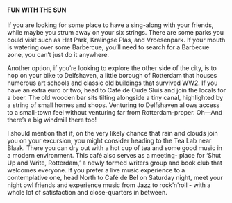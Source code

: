 #### FUN WITH THE SUN

If you are looking for some place to have a sing-along with your friends, while maybe you strum away on your six strings. There are some parks you could visit such as Het Park, Kralingse Plas, and Vroesenpark. If your mouth is watering over some Barbercue, you’ll need to search for a Barbecue zone, you can’t just do it anywhere.

Another option, if you’re looking to explore the other side of the city, is to hop on your bike to Delfshaven, a little borough of Rotterdam that houses numerous art schools and classic old buildings that survived WW2. If you have an extra euro or two, head to Café de Oude Sluis and join the locals for a beer. The old wooden bar sits tilting alongside a tiny canal, highlighted by a string of small homes and shops. Venturing to Delfshaven allows access to a small-town feel without venturing far from Rotterdam-proper. Oh—And there’s a big windmill there too!

I should mention that if, on the very likely chance that rain and clouds join you on your excursion, you might consider heading to the Tea Lab near Blaak. There you can dry out with a hot cup of tea and some good music in a modern environment. This café also serves as a meeting- place for ‘Shut Up and Write, Rotterdam,’ a newly formed writers group and book club that welcomes everyone. If you prefer a live music experience to a contemplative one, head North to Café de Bel on Saturday night, meet your night owl friends and experience music from Jazz to rock’n’roll - with a whole lot of satisfaction and close-quarters in between.
